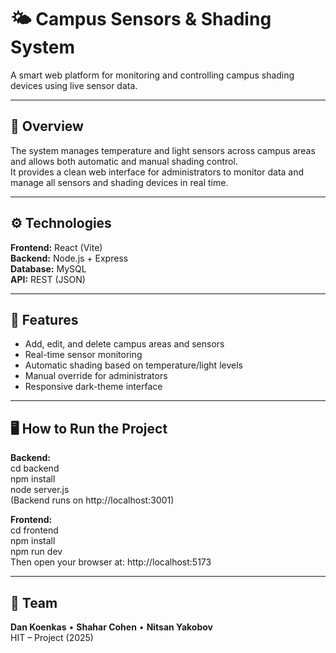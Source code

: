 # 🌤️ Campus Sensors & Shading System

A smart web platform for monitoring and controlling campus shading devices using live sensor data.

---

## 🎯 Overview
The system manages temperature and light sensors across campus areas and allows both automatic and manual shading control.  
It provides a clean web interface for administrators to monitor data and manage all sensors and shading devices in real time.

---

## ⚙️ Technologies
**Frontend:** React (Vite)  
**Backend:** Node.js + Express  
**Database:** MySQL  
**API:** REST (JSON)

---

## 🧩 Features
- Add, edit, and delete campus areas and sensors  
- Real-time sensor monitoring  
- Automatic shading based on temperature/light levels  
- Manual override for administrators  
- Responsive dark-theme interface

---

## 🖥️ How to Run the Project
**Backend:**  
cd backend  
npm install  
node server.js  
(Backend runs on http://localhost:3001)

**Frontend:**  
cd frontend  
npm install  
npm run dev  
Then open your browser at: http://localhost:5173

---

## 👥 Team
**Dan Koenkas** • **Shahar Cohen** • **Nitsan Yakobov**  
HIT – Project (2025)
